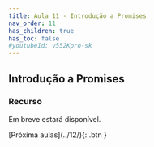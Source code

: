 ```yaml
---
title: Aula 11 - Introdução a Promises
nav_order: 11
has_children: true
has_toc: false
#youtubeId: v552Kpro-sk
---
```


## Introdução a Promises

### Recurso

Em breve estará disponível.

<!--
<span class="fs-3">
#[Slides aqui]({{site.baseurl}}/assets/downloads/01-Apresentacao-da-disciplina.pdf){: .btn }
</span>

{% include youtubePlayer.html id=page.youtubeId %}
-->
<span class="fs-3 float-right">
[Próxima aulas](../12/){: .btn }
</span>

